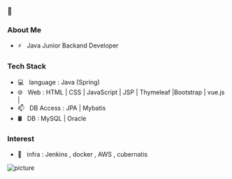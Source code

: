 ### 👋

<h3>  About Me </h3>

- ⚡ &nbsp; Java Junior Backand Developer

<h3> Tech Stack</h3>

- 💻 &nbsp; language :  Java (Spring)
- 🌐 &nbsp; Web : HTML | CSS | JavaScript | JSP | Thymeleaf |Bootstrap | vue.js | 
- 📫 &nbsp; DB Access : JPA | Mybatis
- 🛢 &nbsp; DB : MySQL | Oracle

<h3>Interest</h3>

- 🌱 &nbsp; infra : Jenkins , docker , AWS , cubernatis 

![picture](https://raw.githubusercontent.com/saadeghi/saadeghi/master/dino.gif)


<!--
**bloodfinger8/bloodfinger8** is a ✨ _special_ ✨ repository because its `README.md` (this file) appears on your GitHub profile.

Here are some ideas to get you started:

- 🔭 I’m currently working on ...
- 🌱 I’m currently learning ...
- 👯 I’m looking to collaborate on ...
- 🤔 I’m looking for help with ...
- 💬 Ask me about ...
- 📫 How to reach me: ...
- 😄 Pronouns: ...
- ⚡ Fun fact: ...
-->
